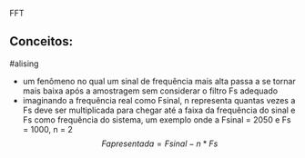 FFT
## Conceitos:
#alising 
- um fenômeno no qual um sinal de frequência mais alta passa a se tornar mais baixa após a amostragem sem considerar o filtro Fs adequado
- imaginando a frequência real como Fsinal, n representa quantas vezes a Fs deve ser multiplicada para chegar até a faixa da frequência do sinal e Fs como frequência do sistema, um exemplo onde a Fsinal = 2050 e Fs = 1000, n = 2
$$
Fapresentada= Fsinal - n*Fs
$$
